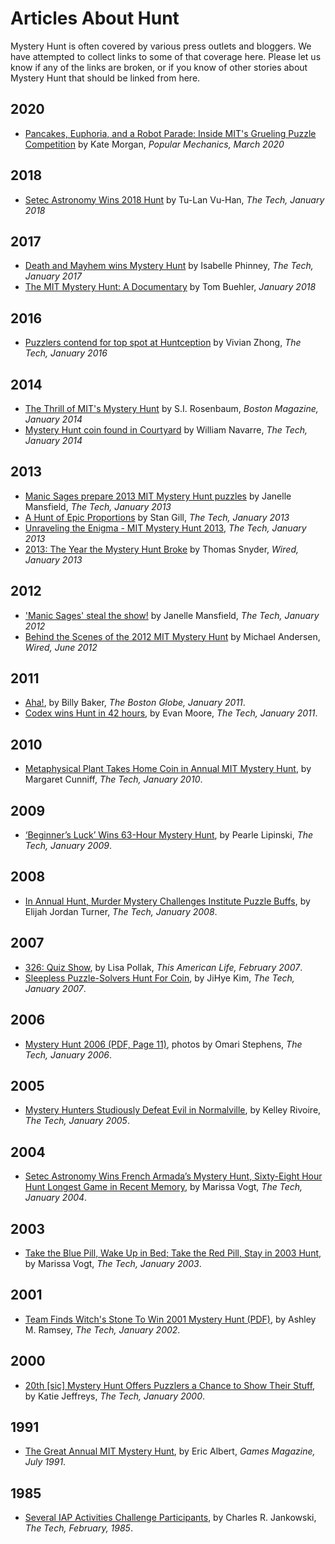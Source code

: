 # Articles About Hunt

Mystery Hunt is often covered by various press outlets and bloggers. We have attempted to collect links to some of that coverage here. Please let us know if any of the links are broken, or if you know of other stories about Mystery Hunt that should be linked from here.

## 2020

* [Pancakes, Euphoria, and a Robot Parade: Inside MIT's Grueling Puzzle Competition](https://www.popularmechanics.com/science/math/a31336496/mit-mystery-hunt-puzzle-competition/) by Kate Morgan, _Popular Mechanics, March 2020_

## 2018

* [Setec Astronomy Wins 2018 Hunt](https://thetech.com/2018/01/17/setec-astronomy-wins-2018-mystery-hunt) by Tu-Lan Vu-Han, _The Tech, January 2018_

## 2017

* [Death and Mayhem wins Mystery Hunt](https://thetech.com/2017/01/19/dungeons-dragons-mystery-hunt) by Isabelle Phinney, _The Tech, January 2017_
* [The MIT Mystery Hunt: A Documentary](https://www.youtube.com/watch?v=J8dqmk4YCQk) by Tom Buehler, _January 2018_

## 2016

* [Puzzlers contend for top spot at Huntception](https://thetech.com/2016/01/21/mysteryhunt-v135-n37) by Vivian Zhong, _The Tech, January 2016_

## 2014

* [The Thrill of MIT's Mystery Hunt](http://www.bostonmagazine.com/news/article/2014/01/17/mit-mystery-hunt/) by S.I. Rosenbaum, _Boston Magazine, January 2014_
* [Mystery Hunt coin found in Courtyard](http://tech.mit.edu/V133/N63/mysteryhunt.html) by William Navarre, _The Tech, January 2014_

## 2013

* [Manic Sages prepare 2013 MIT Mystery Hunt puzzles](https://thetech.com/2013/01/16/pre-mystery-hunt-v132-n62) by Janelle Mansfield, _The Tech, January 2013_
* [A Hunt of Epic Proportions](https://thetech.com/2013/01/23/mysteryhunt-v132-n63) by Stan Gill, _The Tech, January 2013_
* [Unraveling the Enigma - MIT Mystery Hunt 2013](http://tech.mit.edu/V132/N64/mysteryhunt2013/index.htm), _The Tech, January 2013_
* [2013: The Year the Mystery Hunt Broke](https://www.wired.com/2013/01/2013-the-year-the-mystery-hunt-broke/) by Thomas Snyder, _Wired, January 2013_

## 2012

* ['Manic Sages' steal the show!](http://tech.mit.edu/V131/N61/mystery.html) by Janelle Mansfield, _The Tech, January 2012_
* [Behind the Scenes of the 2012 MIT Mystery Hunt](https://www.wired.com/2012/06/behind-the-scenes-of-the-2012-mit-mystery-hunt/) by Michael Andersen, _Wired, June 2012_

## 2011

* [Aha!](http://www.boston.com/news/local/massachusetts/articles/2011/01/17/at_mit_mystery_hunt_teams_labor_to_solve_elaborate_puzzles/), by Billy Baker, _The Boston Globe, January 2011_.
* [Codex wins Hunt in 42 hours](http://tech.mit.edu/V130/N63/hunt.html), by Evan Moore, _The Tech, January 2011_.

## 2010

* [Metaphysical Plant Takes Home Coin in Annual MIT Mystery Hunt](http://tech.mit.edu/V129/N62/mysteryhunt.html), by Margaret Cunniff, _The Tech, January 2010_.

## 2009

* [‘Beginner’s Luck’ Wins 63-Hour Mystery Hunt](http://tech.mit.edu/V128/N64/mysteryhunt.html), by Pearle Lipinski, _The Tech, January 2009_.

## 2008

* [In Annual Hunt, Murder Mystery Challenges Institute Puzzle Buffs](http://tech.mit.edu/V127/N64/mysteryhunt.html), by Elijah Jordan Turner, _The Tech, January 2008_.

## 2007

* [326: Quiz Show](http://www.thisamericanlife.org/radio-archives/episode/326/quiz-show?act=2), by Lisa Pollak, _This American Life, February 2007_.
* [Sleepless Puzzle-Solvers Hunt For Coin](http://tech.mit.edu/V126/N62/62mysteryhunt.html), by JiHye Kim, _The Tech, January 2007_.

## 2006

* [Mystery Hunt 2006 (PDF, Page 11)](http://tech.mit.edu/V125/PDF/N63.pdf#page=11), photos by Omari Stephens, _The Tech, January 2006_.

## 2005

* [Mystery Hunters Studiously Defeat Evil in Normalville](http://tech.mit.edu/V124/PDF/N62.pdf), by Kelley Rivoire, _The Tech, January 2005_.

## 2004

* [Setec Astronomy Wins French Armada’s Mystery Hunt, Sixty-Eight Hour Hunt Longest Game in Recent Memory](http://tech.mit.edu/V123/N65/65hunt.65n.html), by Marissa Vogt, _The Tech, January 2004_.

## 2003

* [Take the Blue Pill, Wake Up in Bed; Take the Red Pill, Stay in 2003 Hunt](http://tech.mit.edu/V122/N65/65mysteryhunt.65n.html), by Marissa Vogt, _The Tech, January 2003_.

## 2001

* [Team Finds Witch's Stone To Win 2001 Mystery Hunt (PDF)](http://tech.mit.edu/V120/PDF/N66.pdf), by Ashley M. Ramsey, _The Tech, January 2002_.

## 2000

* [20th \[sic\] Mystery Hunt Offers Puzzlers a Chance to Show Their Stuff](http://tech.mit.edu/V119/N68/IAP_EVENT-_myst.68f.html), by Katie Jeffreys, _The Tech, January 2000_.

## 1991

* [The Great Annual MIT Mystery Hunt](articles/gamesarticle.html), by Eric Albert, _Games Magazine, July 1991_.

## 1985

* [Several IAP Activities Challenge Participants](http://tech.mit.edu/V105/N3/iap.03n.html), by Charles R. Jankowski, _The Tech, February, 1985_.
